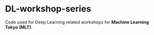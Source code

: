 # DL-workshop-series
Code used for Deep Learning related workshops for **Machine Learning Tokyo (MLT)**.
